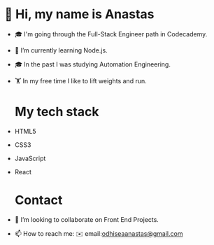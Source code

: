    
   
   # 👋 Hi, my name is Anastas
- 🎓 I'm going through the Full-Stack Engineer path in Codecademy.
- 🌱 I’m currently learning Node.js.
- 🎓 In the past I was studying Automation Engineering. 
- 🏋️ In my free time I like to lift weights and run.

   #  My tech stack
- HTML5
- CSS3
- JavaScript
- React

   # Contact  
- 👯 I’m looking to collaborate on Front End Projects.
- 📫 How to reach me: 
      ✉️ email:odhiseaanastas@gmail.com
     
     

     

